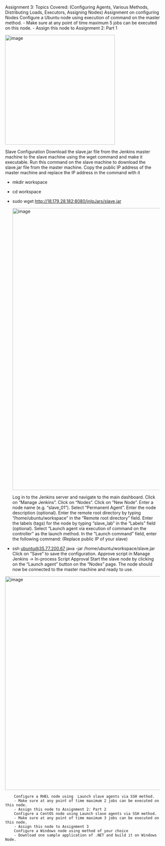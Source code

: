 Assignment 3:
Topics Covered:  (Configuring Agents, Various Methods, Distributing Loads, Executors, Assigning Nodes)
     Assignment on configuring Nodes
        Configure a Ubuntu node using execution of command on the master method. 
        - Make sure at any point of time maximum 5 jobs can be executed on this node.
        - Assign this node to Assignment 2: Part 1 


  <img width="357" alt="image" src="https://github.com/OT-MyGurukulam/Jenkins_Batch23/assets/98215406/5ddff156-4f7c-4b33-90ea-8cd7910fb9c8">

  Slave Configuration
Download the slave.jar file from the Jenkins master machine to the slave machine using the wget command and make it executable.
Run this command on the slave machine to download the slave.jar file from the master machine. Copy the public IP address of the master machine and replace the IP address in the command with it
- mkdir workspace
- cd workspace
- sudo wget http://18.179.28.182:8080/jnlpJars/slave.jar

  <img width="917" alt="image" src="https://github.com/OT-MyGurukulam/Jenkins_Batch23/assets/98215406/1472abc3-79d3-4016-beae-e5a60c86dde6">

  Log in to the Jenkins server and navigate to the main dashboard.
Click on “Manage Jenkins”.
Click on “Nodes”.
Click on “New Node”.
Enter a node name (e.g. “slave_01”).
Select “Permanent Agent”.
Enter the node description (optional).
Enter the remote root directory by typing “/home/ubuntu/workspace” in the “Remote root directory” field.
Enter the labels (tags) for the node by typing “slave_lab” in the “Labels” field (optional).
Select “Launch agent via execution of command on the controller” as the launch method.
In the “Launch command” field, enter the following command: (Replace public IP of your slave)
- ssh ubuntu@35.77.200.67 java -jar /home/ubuntu/workspace/slave.jar
Click on “Save” to save the configuration.
Approve script in Manage Jenkins -> In-process Script Approval
Start the slave node by clicking on the “Launch agent” button on the “Nodes” page. The node should now be connected to the master machine and ready to use.

<img width="695" alt="image" src="https://github.com/OT-MyGurukulam/Jenkins_Batch23/assets/98215406/c9ff5b16-93c6-4273-8230-266fcbd78c56">



        Configure a RHEL node using  Launch slave agents via SSH method. 
        - Make sure at any point of time maximum 2 jobs can be executed on this node.
        - Assign this node to Assignment 2: Part 2
        Configure a CentOS node using Launch slave agents via SSH method. 
        - Make sure at any point of time maximum 3 jobs can be executed on this node.
        - Assign this node to Assignment 3
        Configure a Windows node using method of your choice
        - Download one sample application of .NET and build it on Windows Node.
